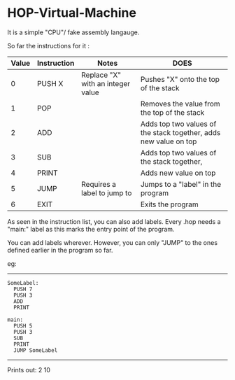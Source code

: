 # HOP-Virtual-Machine

It is a simple "CPU"/ fake assembly langauge.

So far the instructions for it :

| Value | Instruction | Notes                             | DOES                                                             |
|-------|-------------|-----------------------------------|------------------------------------------------------------------|
| 0     | PUSH X      | Replace "X" with an integer value | Pushes "X" onto the top of the stack                             |
| 1     | POP         |                                   | Removes the value from the top of the stack                      |
| 2     | ADD         |                                   | Adds top two values of the stack together, adds new value on top |
| 3     | SUB         |                                   | Adds top two values of the stack together,                       |
| 4     | PRINT       |                                   | Adds new value on top                                            |
| 5     | JUMP        | Requires a label to jump to       | Jumps to a "label" in the program                                |
| 6     | EXIT        |                                   | Exits the program                                                |


As seen in the instruction list, you can also add labels. Every .hop needs a "main:" label as this marks the entry point of the program.

You can add labels wherever. However, you can only "JUMP" to the ones defined earlier in the program so far.

eg:

_____________
```
SomeLabel:
  PUSH 7
  PUSH 3
  ADD
  PRINT
  
main:
  PUSH 5
  PUSH 3
  SUB
  PRINT
  JUMP SomeLabel
  ```
  _________________
  
Prints out:
  2
  10
  
  
  
